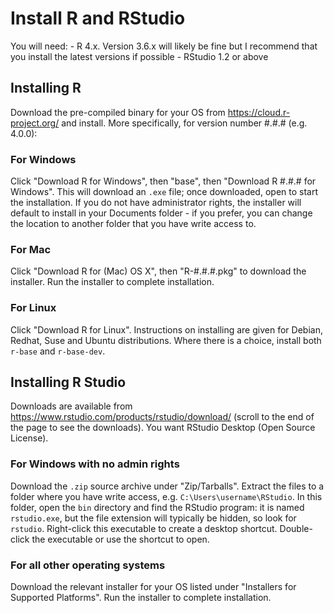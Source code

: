 # Install R and RStudio

You will need: - R 4.x. Version 3.6.x will likely be fine but I recommend that you install the latest versions if possible - RStudio 1.2 or above

## Installing R

Download the pre-compiled binary for your OS from https://cloud.r-project.org/ and install. More specifically, for version number #.#.# (e.g. 4.0.0):

### For Windows

Click "Download R for Windows", then "base", then "Download R #.#.# for Windows". This will download an `.exe` file; once downloaded, open to start the installation. If you do not have administrator rights, the installer will default to install in your Documents folder - if you prefer, you can change the location to another folder that you have write access to.

### For Mac

Click "Download R for (Mac) OS X", then "R-#.#.#.pkg" to download the installer. Run the installer to complete installation.

### For Linux

Click "Download R for Linux". Instructions on installing are given for Debian, Redhat, Suse and Ubuntu distributions. Where there is a choice, install both `r-base` and `r-base-dev`.

## Installing R Studio

Downloads are available from https://www.rstudio.com/products/rstudio/download/ (scroll to the end of the page to see the downloads). You want RStudio Desktop (Open Source License).

### For Windows with no admin rights

Download the `.zip` source archive under "Zip/Tarballs". Extract the files to a folder where you have write access, e.g. `C:\Users\username\RStudio`. In this folder, open the `bin` directory and find the RStudio program: it is named `rstudio.exe`, but the file extension will typically be hidden, so look for `rstudio`. Right-click this executable to create a desktop shortcut. Double-click the executable or use the shortcut to open.

### For all other operating systems

Download the relevant installer for your OS listed under "Installers for Supported Platforms". Run the installer to complete installation.
